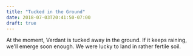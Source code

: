 ```yaml
---
title: "Tucked in the Ground"
date: 2018-07-03T20:41:50-07:00
draft: true
---
```


At the moment, Verdant is tucked away in the ground.  If it keeps raining, we'll
emerge soon enough.  We were lucky to land in rather fertile soil.
